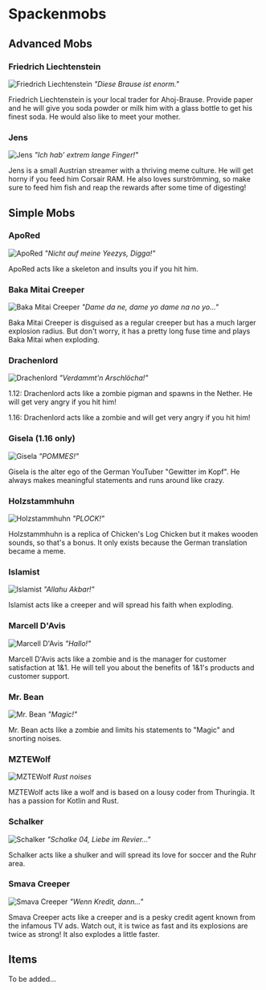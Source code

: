 # Spackenmobs

## Advanced Mobs

### Friedrich Liechtenstein

![Friedrich Liechtenstein](https://i.imgur.com/GR1KQhp.png)
*"Diese Brause ist enorm."*

Friedrich Liechtenstein is your local trader for Ahoj-Brause. Provide paper and he will give you soda powder or milk him with a glass bottle to get his finest soda. He would also like to meet your mother.

### Jens

![Jens](https://i.imgur.com/J8r6q1B.png)
*"Ich hab' extrem lange Finger!"*

Jens is a small Austrian streamer with a thriving meme culture. He will get horny if you feed him Corsair RAM. He also loves surströmming, so make sure to feed him fish and reap the rewards after some time of digesting!

## Simple Mobs

### ApoRed

![ApoRed](https://i.imgur.com/w3ReO5a.png)
*"Nicht auf meine Yeezys, Digga!"*

ApoRed acts like a skeleton and insults you if you hit him.

### Baka Mitai Creeper

![Baka Mitai Creeper](https://i.imgur.com/jcI7mzM.png)
*"Dame da ne, dame yo dame na no yo..."*

Baka Mitai Creeper is disguised as a regular creeper but has a much larger explosion radius. But don't worry, it has a pretty long fuse time and plays Baka Mitai when exploding.

### Drachenlord

![Drachenlord](https://i.imgur.com/AzYF7TD.png)
*"Verdammt'n Arschlöcha!"*

1.12: Drachenlord acts like a zombie pigman and spawns in the Nether. He will get very angry if you hit him!

1.16: Drachenlord acts like a zombie and will get very angry if you hit him!

### Gisela (1.16 only)

![Gisela](https://i.imgur.com/PCaBpEs.png)
*"POMMES!"*

Gisela is the alter ego of the German YouTuber "Gewitter im Kopf". He always makes meaningful statements and runs around like crazy.

### Holzstammhuhn

![Holzstammhuhn](https://i.imgur.com/VEE7eMZ.png)
*"PLOCK!"*

Holzstammhuhn is a replica of Chicken's Log Chicken but it makes wooden sounds, so that's a bonus. It only exists because the German translation became a meme.

### Islamist

![Islamist](https://i.imgur.com/q8tAyN2.png)
*"Allahu Akbar!"*

Islamist acts like a creeper and will spread his faith when exploding.

### Marcell D'Avis

![Marcell D'Avis](https://i.imgur.com/MUDp0Hf.png)
*"Hallo!"*

Marcell D'Avis acts like a zombie and is the manager for customer satisfaction at 1&1. He will tell you about the benefits of 1&1's products and customer support.

### Mr. Bean

![Mr. Bean](https://i.imgur.com/YXOxre8.png)
*"Magic!"*

Mr. Bean acts like a zombie and limits his statements to "Magic" and snorting noises.

### MZTEWolf

![MZTEWolf](https://i.imgur.com/0P6Gmmy.png)
*Rust noises*

MZTEWolf acts like a wolf and is based on a lousy coder from Thuringia. It has a passion for Kotlin and Rust.

### Schalker

![Schalker](https://i.imgur.com/eUrvPnm.png)
*"Schalke 04, Liebe im Revier..."*

Schalker acts like a shulker and will spread its love for soccer and the Ruhr area.

### Smava Creeper

![Smava Creeper](https://i.imgur.com/ALnOxRo.png)
*"Wenn Kredit, dann..."*

Smava Creeper acts like a creeper and is a pesky credit agent known from the infamous TV ads. Watch out, it is twice as fast and its explosions are twice as strong! It also explodes a little faster.

## Items

To be added...